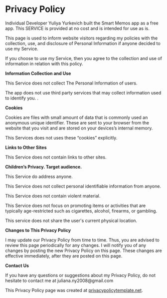 
<h1>Privacy Policy</h1>
<p>Individual Developer Yuliya Yurkevich built the Smart Memos app as a free app. This SERVICE is provided at no cost and is intended for use as is.</p>
<p>This page is used to inform website visitors regarding my policies with the collection, use, and
    disclosure of Personal Information if anyone decided to use my Service.</p>
<p>If you choose to use my Service, then you agree to the collection and use of information in
    relation with this policy.</p>
	

<p><strong>Information Collection and Use</strong></p>
<p>This Service does not collect The Personal Information of users. </p>
<p>The app does not use third party services that may collect information used to identify you. .

<p><strong>Cookies</strong></p>
<p>Cookies are files with small amount of data that is commonly used an anonymous unique identifier.
    These are sent to your browser from the website that you visit and are stored on your devices’s
    internal memory.</p>
<p>This Services does not uses these “cookies” explicitly.</p>

<p><strong>Links to Other Sites</strong></p>
<p>This Service does not contain links to other sites. </p>

<p><strong>Children’s Privacy. Target audience.</strong></p>
<p> This Service do address anyone. </p>
<p> This Service does not collect personal
    identifiable information from anyone.</p>
<p> This Service does not contain violent material.</p> 
<p> This Service does not focus on promoting items or activities that are typically age-restricted such as cigarettes, alcohol, firearms, or gambling. </p>
<p> This service does not share the user's current physical location. </p>

<p><strong>Changes to This Privacy Policy</strong></p>
<p>I may update our Privacy Policy from time to time. Thus, you are advised to review this page
    periodically for any changes. I will notify you of any changes by posting the new Privacy Policy
    on this page. These changes are effective immediately, after they are posted on this page.</p>

<p><strong>Contact Us</strong></p>
<p>If you have any questions or suggestions about my Privacy Policy, do not hesitate to contact
   me at juliana.ny2008@gmail.com</p>
<p>This Privacy Policy page was created at <a href="https://privacypolicytemplate.net"
                                              target="_blank">privacypolicytemplate.net</a>.</p>
</body>
</html>
